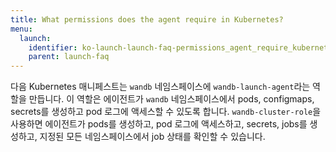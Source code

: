 ```yaml
---
title: What permissions does the agent require in Kubernetes?
menu:
  launch:
    identifier: ko-launch-launch-faq-permissions_agent_require_kubernetes
    parent: launch-faq
---
```


다음 Kubernetes 매니페스트는 `wandb` 네임스페이스에 `wandb-launch-agent`라는 역할을 만듭니다. 이 역할은 에이전트가 `wandb` 네임스페이스에서 pods, configmaps, secrets를 생성하고 pod 로그에 액세스할 수 있도록 합니다. `wandb-cluster-role`을 사용하면 에이전트가 pods를 생성하고, pod 로그에 액세스하고, secrets, jobs를 생성하고, 지정된 모든 네임스페이스에서 job 상태를 확인할 수 있습니다.
